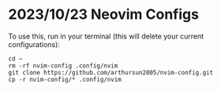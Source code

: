 # 2023/10/23 Neovim Configs
To use this, run in your terminal (this will delete your current configurations):
```
cd ~
rm -rf nvim-config .config/nvim
git clone https://github.com/arthursun2005/nvim-config.git
cp -r nvim-config/* .config/nvim
```
